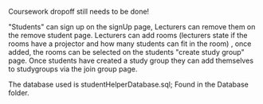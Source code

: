 Coursework dropoff still needs to be done!

"Students" can sign up on the signUp page, Lecturers can remove them on the remove student page.
Lecturers can add rooms (lecturers state if the rooms have a projector and how many students can fit in the room)
, once added, the rooms can be selected on the students "create study group" page.
Once students have created a study group they can add themselves to studygroups via the join group page.

The database used is studentHelperDatabase.sql; Found in the Database folder.